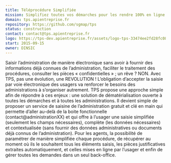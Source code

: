 ```yaml
---
title: Téléprocédure Simplifiée
mission: Simplifiez toutes vos démarches pour les rendre 100% en ligne.
domain: tps.apientreprise.fr
repository: https://github.com/sgmap/tps
status: construction
contact: contact@tps.apientreprise.fr
logo: https://tps-dev.apientreprise.fr/assets/logo-tps-33474ee2fd28fc088700df9090971ade28ca6498e3186f457400f31e85a92364.png
start: 2015-09-15
owner: DINSIC
---
```


Saisir l’administration de manière électronique sans avoir à fournir des informations déjà connues de l’administration, faciliter le traitement des procédures, consulter les pièces « confidentielles » ; un rêve ? NON. Avec TPS, pas une évolution, une REVOLUTION ! L’obligation d’accepter la saisie par voie électronique des usagers va renforcer le besoins des administrations à s’organiser autrement. TPS propose une approche simple afin de répondre à ces enjeux : une solution de dématérialisation ouverte à toutes les démarches et à toutes les administrations. Il devient simple de proposer un service de saisine de l’administration gratuit et clé en main qui permette d’aller au-delà de la boite fonctionnelle (contact@administrationXX) et qui offre à l’usager une saisie simplifiée (seulement les champs nécessaires), complète (les données nécessaires) et contextualisée (sans fournir des données administratives ou documents déjà connus de l’administration). Pour les agents, la possibilité de paramétrer de manière simplifiée chaque procédure, de récupérer au moment où ils le souhaitent tous les éléments saisis, les pièces justificatives extraites automatiquement, et celles mises en ligne par l’usager et enfin de gérer toutes les demandes dans un seul back-office.

